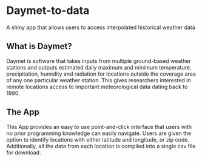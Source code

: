 # Daymet-to-data
A shiny app that allows users to access interpolated historical weather data

## What is Daymet?

Daymet is software that takes inputs from multiple ground-based weather stations and outputs estimated daily maximum and minimum temperature, precipitation, humidity and radiation for locations outside the coverage area of any one particular weather station. This gives researchers interested in remote locations access to important meteorological data dating back to 1980.

## The App
This App provides an easy to use point-and-click interface that users with no prior programming knowledge can easily navigate. Users are given the option to identify locations with either latitude and longitude, or zip code. Additionally, all the data from each location is compiled into a single csv file for download.
  
